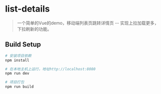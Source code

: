 # list-details

> 一个简单的Vue的demo，移动端列表页跳转详情页 -- 实现上拉加载更多，下拉刷新的功能。

## Build Setup

``` bash
# 安装项目依赖
npm install

# 在本地主机上运行，地址http://localhost:8080
npm run dev

# 项目打包
npm run build

